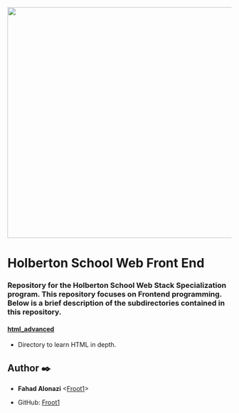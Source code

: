 <p align="center">
<img width="520" align="center" altlt="Image" src="https://github.com/user-attachments/assets/8155bba4-2dcc-471e-89b1-2f1c34a49e14" />
</p>

# Holberton School Web Front End

### Repository for the Holberton School Web Stack Specialization program. This repository focuses on Frontend programming. Below is a brief description of the subdirectories contained in this repository.

#### [html_advanced](./html_advanced)

- Directory to learn HTML in depth.





## Author :black_nib:

* __Fahad Alonazi__ <[Froot1](https://github.com/Froot1)>

* GitHub: [Froot1](https://github.com/Froot1)


